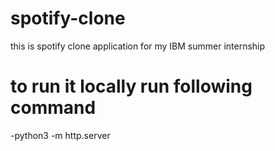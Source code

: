# spotify-clone
this is spotify clone application for my IBM summer internship
# to run it locally run following command
-python3 -m http.server


